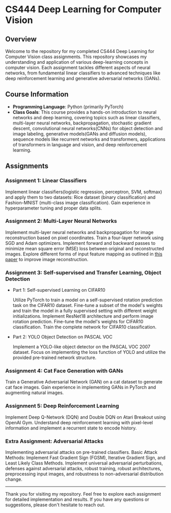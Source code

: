 # CS444 Deep Learning for Computer Vision

## Overview
Welcome to the repository for my completed CS444 Deep Learning for Computer Vision class assignments. This repository showcases my understanding and application of various deep-learning concepts in computer vision. Each assignment tackles different aspects of neural networks, from fundamental linear classifiers to advanced techniques like deep reinforcement learning and generative adversarial networks (GANs).

## Course Information
- **Programming Language**: Python (primarily PyTorch)
- **Class Goals**: This course provides a hands-on introduction to neural networks and deep learning, covering topics such as linear classifiers, multi-layer neural networks, backpropagation, stochastic gradient descent, convolutional neural networks(CNNs) for object detection and image labeling, generative models(GANs and diffusion models), sequence models like recurrent networks and transformers, applications of transformers in language and vision, and deep reinforcement learning.

## Assignments

### Assignment 1: Linear Classifiers
Implement linear classifiers(logistic regression, perceptron, SVM, softmax) and apply them to two datasets: Rice dataset (binary classification) and Fashion-MNIST (multi-class image classification). Gain experience in hyperparameter tuning and proper data splits.

### Assignment 2: Multi-Layer Neural Networks
Implement multi-layer neural networks and backpropagation for image reconstruction based on pixel coordinates. Train a four-layer network using SGD and Adam optimizers. Implement forward and backward passes to minimize mean square error (MSE) loss between original and reconstructed images. Explore different forms of input feature mapping as outlined in [this paper](https://bmild.github.io/fourfeat/) to improve image reconstruction.

### Assignment 3: Self-supervised and Transfer Learning, Object Detection
- Part 1: Self-supervised Learning on CIFAR10

  Utilize PyTorch to train a model on a self-supervised rotation prediction task on the CIFAR10 dataset. Fine-tune a subset of the model's weights and train the model in a fully supervised setting with different weight initializations. Implement ResNet18 architecture and perform image rotation prediction. Fine-tune the model's weights for CIFAR10 classification. Train the complete network for CIFAR10 classification.
- Part 2: YOLO Object Detection on PASCAL VOC

  Implement a YOLO-like object detector on the PASCAL VOC 2007 dataset. Focus on implementing the loss function of YOLO and utilize the provided pre-trained network structure.

### Assignment 4: Cat Face Generation with GANs
Train a Generative Adversarial Network (GAN) on a cat dataset to generate cat face images. Gain experience in implementing GANs in PyTorch and augmenting natural images.

### Assignment 5: Deep Reinforcement Learning
Implement Deep Q-Network (DQN) and Double DQN on Atari Breakout using OpenAI Gym. Understand deep reinforcement learning with pixel-level information and implement a recurrent state to encode history.

### Extra Assignment: Adversarial Attacks
Implementing adversarial attacks on pre-trained classifiers.
Basic Attack Methods: Implement Fast Gradient Sign (FGSM), Iterative Gradient Sign, and Least Likely Class Methods. 
Implement universal adversarial perturbations, defenses against adversarial attacks, robust training, robust architectures, preprocessing input images, and robustness to non-adversarial distribution change.

---

Thank you for visiting my repository. Feel free to explore each assignment for detailed implementation and results. If you have any questions or suggestions, please don't hesitate to reach out.
